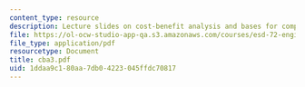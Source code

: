 ```yaml
---
content_type: resource
description: Lecture slides on cost-benefit analysis and bases for comparison of alternatives.
file: https://ol-ocw-studio-app-qa.s3.amazonaws.com/courses/esd-72-engineering-risk-benefit-analysis-spring-2007/1ddaa9c180aa7db04223045ffdc70817_cba3.pdf
file_type: application/pdf
resourcetype: Document
title: cba3.pdf
uid: 1ddaa9c1-80aa-7db0-4223-045ffdc70817
---
```

